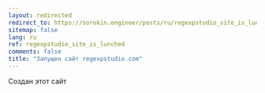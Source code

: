 ```yaml
---
layout: redirected
redirect_to: https://sorokin.engineer/posts/ru/regexpstudio_site_is_lunched.html
sitemap: false
lang: ru
ref: regexpstudio_site_is_lunched
comments: false
title: "Запущен сайт regexpstudio.com"
---
```


Создан этот сайт
